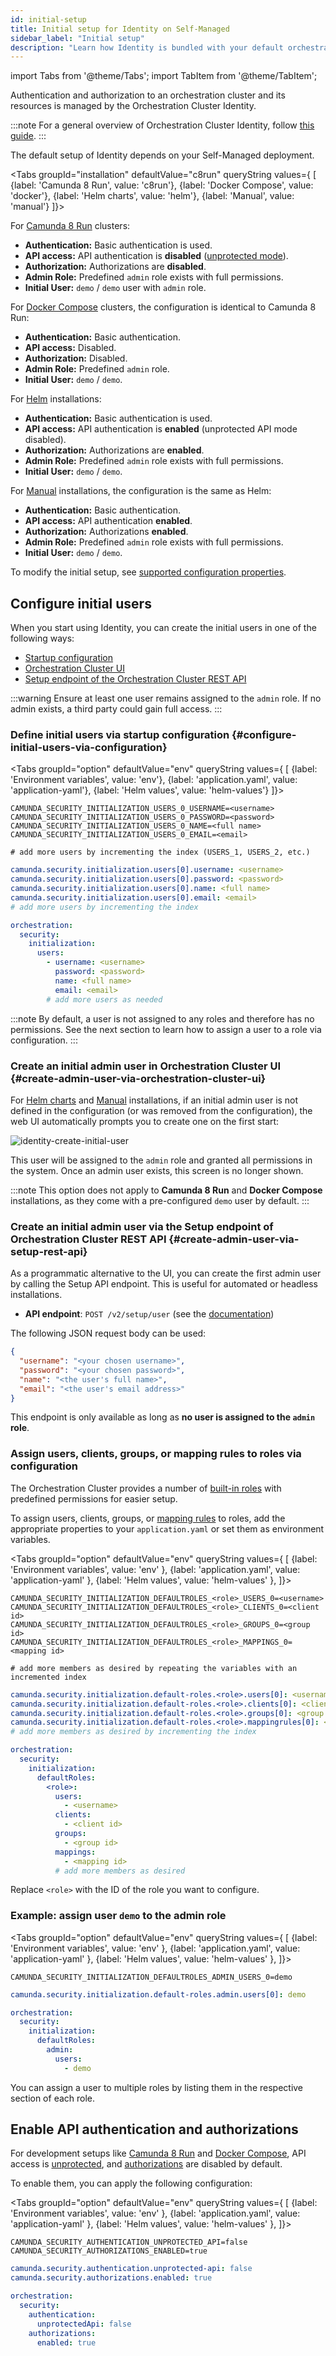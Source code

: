 ```yaml
---
id: initial-setup
title: Initial setup for Identity on Self-Managed
sidebar_label: "Initial setup"
description: "Learn how Identity is bundled with your default orchestration cluster."
---
```


import Tabs from '@theme/Tabs';
import TabItem from '@theme/TabItem';

Authentication and authorization to an orchestration cluster and its resources is managed by the Orchestration Cluster Identity.

:::note
For a general overview of Orchestration Cluster Identity, follow [this guide](/components/identity/identity-introduction.md).
:::

The default setup of Identity depends on your Self-Managed deployment.

<Tabs groupId="installation" defaultValue="c8run" queryString values={
[
{label: 'Camunda 8 Run', value: 'c8run'},
{label: 'Docker Compose', value: 'docker'},
{label: 'Helm charts', value: 'helm'},
{label: 'Manual', value: 'manual'}
]}>
<TabItem value="c8run">

For [Camunda 8 Run](/self-managed/quickstart/developer-quickstart/c8run.md) clusters:

- **Authentication:** Basic authentication is used.
- **API access:** API authentication is **disabled** ([unprotected mode](/self-managed/concepts/authentication/authentication-to-orchestration-cluster.md#unprotected-api-mode)).
- **Authorization:** Authorizations are **disabled**.
- **Admin Role:** Predefined `admin` role exists with full permissions.
- **Initial User:** `demo` / `demo` user with `admin` role.

</TabItem>
<TabItem value="docker">

For [Docker Compose](/self-managed/quickstart/developer-quickstart/docker-compose.md) clusters, the configuration is identical to Camunda 8 Run:

- **Authentication:** Basic authentication.
- **API access:** Disabled.
- **Authorization:** Disabled.
- **Admin Role:** Predefined `admin` role.
- **Initial User:** `demo` / `demo`.

</TabItem>
<TabItem value="helm">

For [Helm](/self-managed/deployment/helm/index.md) installations:

- **Authentication:** Basic authentication is used.
- **API access:** API authentication is **enabled** (unprotected API mode disabled).
- **Authorization:** Authorizations are **enabled**.
- **Admin Role:** Predefined `admin` role exists with full permissions.
- **Initial User:** `demo` / `demo`.

</TabItem>
<TabItem value="manual">

For [Manual](/self-managed/deployment/manual/install.md) installations, the configuration is the same as Helm:

- **Authentication:** Basic authentication.
- **API access:** API authentication **enabled**.
- **Authorization:** Authorizations **enabled**.
- **Admin Role:** Predefined `admin` role exists with full permissions.
- **Initial User:** `demo` / `demo`.

</TabItem>
</Tabs>

To modify the initial setup, see [supported configuration properties](/self-managed/components/orchestration-cluster/core-settings/configuration/properties.md).

## Configure initial users

When you start using Identity, you can create the initial users in one of the following ways:

- [Startup configuration](#configure-initial-users-via-configuration)
- [Orchestration Cluster UI](#create-admin-user-via-orchestration-cluster-ui)
- [Setup endpoint of the Orchestration Cluster REST API](#create-admin-user-via-setup-rest-api)

:::warning
Ensure at least one user remains assigned to the `admin` role. If no admin exists, a third party could gain full access.
:::

### Define initial users via startup configuration {#configure-initial-users-via-configuration}

<Tabs groupId="option" defaultValue="env" queryString values={
[
{label: 'Environment variables', value: 'env'},
{label: 'application.yaml', value: 'application-yaml'},
{label: 'Helm values', value: 'helm-values'}
]}>
<TabItem value="env">

```shell
CAMUNDA_SECURITY_INITIALIZATION_USERS_0_USERNAME=<username>
CAMUNDA_SECURITY_INITIALIZATION_USERS_0_PASSWORD=<password>
CAMUNDA_SECURITY_INITIALIZATION_USERS_0_NAME=<full name>
CAMUNDA_SECURITY_INITIALIZATION_USERS_0_EMAIL=<email>

# add more users by incrementing the index (USERS_1, USERS_2, etc.)
```

</TabItem>

<TabItem value="application-yaml">

```yaml
camunda.security.initialization.users[0].username: <username>
camunda.security.initialization.users[0].password: <password>
camunda.security.initialization.users[0].name: <full name>
camunda.security.initialization.users[0].email: <email>
# add more users by incrementing the index
```

</TabItem>

<TabItem value="helm-values">

```yaml
orchestration:
  security:
    initialization:
      users:
        - username: <username>
          password: <password>
          name: <full name>
          email: <email>
        # add more users as needed
```

</TabItem>

</Tabs>

:::note
By default, a user is not assigned to any roles and therefore has no permissions. See the next section to learn how to assign a user to a role via configuration.
:::

### Create an initial admin user in Orchestration Cluster UI {#create-admin-user-via-orchestration-cluster-ui}

For [Helm charts](/self-managed/deployment/helm/install/index.md) and [Manual](/self-managed/deployment/manual/install.md) installations, if an initial admin user is not defined in the configuration (or was removed from the configuration), the web UI automatically prompts you to create one on the first start:

![identity-create-initial-user](./img/create-initial-user.png)

This user will be assigned to the `admin` role and granted all permissions in the system. Once an admin user exists, this screen is no longer shown.

:::note
This option does not apply to **Camunda 8 Run** and **Docker Compose** installations, as they come with a pre-configured `demo` user by default.
:::

### Create an initial admin user via the Setup endpoint of Orchestration Cluster REST API {#create-admin-user-via-setup-rest-api}

As a programmatic alternative to the UI, you can create the first admin user by calling the Setup API endpoint. This is useful for automated or headless installations.

- **API endpoint**: `POST /v2/setup/user` (see the [documentation](/apis-tools/orchestration-cluster-api-rest/specifications/create-admin-user.api.mdx))

The following JSON request body can be used:

```json
{
  "username": "<your chosen username>",
  "password": "<your chosen password>",
  "name": "<the user's full name>",
  "email": "<the user's email address>"
}
```

This endpoint is only available as long as **no user is assigned to the `admin` role**.

### Assign users, clients, groups, or mapping rules to roles via configuration

The Orchestration Cluster provides a number of [built-in roles](/components/concepts/access-control/authorizations.md#default-roles) with predefined permissions for easier setup.

To assign users, clients, groups, or [mapping rules](/components/concepts/access-control/mapping-rules.md) to roles, add the appropriate properties to your `application.yaml` or set them as environment variables.

<Tabs groupId="option" defaultValue="env" queryString values={
[
{label: 'Environment variables', value: 'env' },
{label: 'application.yaml', value: 'application-yaml' },
{label: 'Helm values', value: 'helm-values' },
]}>

<TabItem value="env">

```shell
CAMUNDA_SECURITY_INITIALIZATION_DEFAULTROLES_<role>_USERS_0=<username>
CAMUNDA_SECURITY_INITIALIZATION_DEFAULTROLES_<role>_CLIENTS_0=<client id>
CAMUNDA_SECURITY_INITIALIZATION_DEFAULTROLES_<role>_GROUPS_0=<group id>
CAMUNDA_SECURITY_INITIALIZATION_DEFAULTROLES_<role>_MAPPINGS_0=<mapping id>

# add more members as desired by repeating the variables with an incremented index
```

</TabItem>

<TabItem value="application-yaml">

```yaml
camunda.security.initialization.default-roles.<role>.users[0]: <username>
camunda.security.initialization.default-roles.<role>.clients[0]: <client id>
camunda.security.initialization.default-roles.<role>.groups[0]: <group id>
camunda.security.initialization.default-roles.<role>.mappingrules[0]: <mapping id>
# add more members as desired by incrementing the index
```

</TabItem>

<TabItem value="helm-values">

```yaml
orchestration:
  security:
    initialization:
      defaultRoles:
        <role>:
          users:
            - <username>
          clients:
            - <client id>
          groups:
            - <group id>
          mappings:
            - <mapping id>
          # add more members as desired
```

</TabItem>
</Tabs>

Replace `<role>` with the ID of the role you want to configure.

### Example: assign user `demo` to the admin role

<Tabs groupId="option" defaultValue="env" queryString values={
[
{label: 'Environment variables', value: 'env' },
{label: 'application.yaml', value: 'application-yaml' },
{label: 'Helm values', value: 'helm-values' },
]}>
<TabItem value="env">

```shell
CAMUNDA_SECURITY_INITIALIZATION_DEFAULTROLES_ADMIN_USERS_0=demo
```

</TabItem>

<TabItem value="application-yaml">

```yaml
camunda.security.initialization.default-roles.admin.users[0]: demo
```

</TabItem>

<TabItem value="helm-values">

```yaml
orchestration:
  security:
    initialization:
      defaultRoles:
        admin:
          users:
            - demo
```

</TabItem>

</Tabs>

You can assign a user to multiple roles by listing them in the respective section of each role.

## Enable API authentication and authorizations

For development setups like [Camunda 8 Run](../../../quickstart/developer-quickstart/c8run.md) and [Docker Compose](../../../quickstart/developer-quickstart/docker-compose.md), API access is [unprotected](../../../concepts/authentication/authentication-to-orchestration-cluster.md#unprotected-api-mode), and [authorizations](/components/identity/authorization.md) are disabled by default.

To enable them, you can apply the following configuration:

<Tabs groupId="option" defaultValue="env" queryString values={
[
{label: 'Environment variables', value: 'env' },
{label: 'application.yaml', value: 'application-yaml' },
{label: 'Helm values', value: 'helm-values' },
]}>
<TabItem value="env">

```shell
CAMUNDA_SECURITY_AUTHENTICATION_UNPROTECTED_API=false
CAMUNDA_SECURITY_AUTHORIZATIONS_ENABLED=true
```

</TabItem>

<TabItem value="application-yaml">

```yaml
camunda.security.authentication.unprotected-api: false
camunda.security.authorizations.enabled: true
```

</TabItem>

<TabItem value="helm-values">

```yaml
orchestration:
  security:
    authentication:
      unprotectedApi: false
    authorizations:
      enabled: true
```

</TabItem>

</Tabs>
